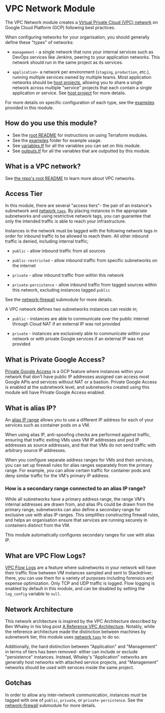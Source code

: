# VPC Network Module

The VPC Network module creates a [Virtual Private Cloud (VPC) network](https://cloud.google.com/vpc/docs/using-vpc) on
Google Cloud Platform (GCP) following best practices.

When configuring networks for your organisation, you should generally define these "types" of networks:

- `management` - a single network that runs your internal services such as DevOps services like Jenkins, peering to your
  application networks. This network should run in the same project as its services.

- `application`- a network per environment (`staging`, `production`, etc.), running multiple services owned by multiple
  teams. Most application networks should be [host projects](https://github.com/gruntwork-io/terraform-google-network/tree/master/modules/project-host-configuration),
  allowing you to share a single network across multiple "service" projects that each contain a single application or
  service. See [host project](https://github.com/gruntwork-io/terraform-google-network/tree/master/modules/project-host-configuration)
  for more details.

For more details on specific configuration of each type, see the [examples](https://github.com/gruntwork-io/terraform-google-network/tree/master/examples)
provided in this module.

## How do you use this module?

- See the [root README](https://github.com/gruntwork-io/terraform-google-network/blob/master/README.md) for instructions
  on using Terraform modules.
- See the [examples](https://github.com/gruntwork-io/terraform-google-network/tree/master/examples) folder for example
  usage.
- See [variables.tf](https://github.com/gruntwork-io/terraform-google-network/blob/master/modules/vpc-network/variables.tf)
  for all the variables you can set on this module.
- See [outputs.tf](https://github.com/gruntwork-io/terraform-google-network/blob/master/modules/vpc-network/outputs.tf)
  for all the variables that are outputted by this module.

## What is a VPC network?

See [the repo's root README](https://github.com/gruntwork-io/terraform-google-network/blob/master/README.md) to learn more about VPC networks.

## Access Tier

In this module, there are several "access tiers"- the pair of an instance's subnetwork and [network `tags`](https://cloud.google.com/vpc/docs/add-remove-network-tags).
By placing instances in the appropriate subnetworks and using restrictive network tags, you can guarantee that only the
intended traffic is able to reach your infrastructure.

Instances in the network must be tagged with the following network tags in order for inbound traffic to be allowed to
reach them. All other inbound traffic is denied, including internal traffic;

- `public` - allow inbound traffic from all sources

- `public-restricted` - allow inbound traffic from specific subnetworks on the internet

- `private` - allow inbound traffic from within this network

- `private-persistence` - allow inbound traffic from tagged sources within this network, excluding instances tagged
  `public`

See the [network-firewall](https://github.com/gruntwork-io/terraform-google-network/tree/master/modules/network-firewall)
submodule for more details.

A VPC network defines two subnetworks instances can reside in;

- `public` - instances are able to communicate over the public internet through Cloud NAT if an external IP was not
  provided

- `private` - instances are exclusively able to communicate within your network or with private Google services if an
  external IP was not provided

## What is Private Google Access?

[Private Google Access](https://cloud.google.com/vpc/docs/configure-private-google-access) is a GCP feature where
instances within your network that don't have public IP addresses assigned can access most Google APIs and services
without NAT or a bastion. Private Google Access is enabled at the subnetwork level, and subnetworks created using this
module will have Private Google Access enabled.

## What is alias IP?

An [alias IP range](https://cloud.google.com/vpc/docs/alias-ip) allows you to use a different IP address for each of
your services such as container pods on a VM.

When using alias IP, anti-spoofing checks are performed against traffic, ensuring that traffic exiting VMs uses VM IP
addresses and pod IP addresses as source addresses, and that that VMs do not send traffic with arbitrary source IP
addresses.

When you configure separate address ranges for VMs and their services, you can set up firewall rules for alias ranges
separately from the primary range. For example, you can allow certain traffic for container pods and deny similar
traffic for the VM's primary IP address.

### How is a secondary range connected to an alias IP range?

While all subnetworks have a primary address range, the range VM's internal addresses are drawn from, and alias IPs
could be drawn from the primary range, subnetworks can also define a secondary range for exclusive use with alias IP
ranges. This simplifies constructing firewall rules, and helps an organisation ensure that services are running securely
in containers distinct from the VM.

This module automatically configures secondary ranges for use with alias IP.

## What are VPC Flow Logs?

[VPC Flow Logs](https://cloud.google.com/vpc/docs/using-flow-logs) are a feature where subnetworks in your network will
have their traffic flow between VM instances sampled and sent to Stackdriver; there, you can use them for a variety of
purposes including forensics and expense optimization. Only TCP and UDP traffic is logged. Flow logging is enabled by
default in this module, and can be disabled by setting the `log_config` variable to `null`.

## Network Architecture

This network architecture is inspired by the VPC Architecture described by Ben Whaley in his blog post
[A Reference VPC Architecture](https://www.whaletech.co/2014/10/02/reference-vpc-architecture.html). Notably, while the
reference architecture made the distinction between machines by subnetwork tier, this module uses [network `tags`](https://cloud.google.com/vpc/docs/add-remove-network-tags)
to do so.

Additionally, the hard distinction between "Application" and "Management" in terms of tiers has been removed- either
can include or exclude "persistence" instances. Instead, Whaley's "Application" networks are generally host networks
with attached service projects, and "Management" networks should be used with services inside the same project.

## Gotchas

In order to allow any inter-network communication, instances _must_ be tagged with one of `public`, `private`, or
`private-persistence`. See the [network-firewall](https://github.com/gruntwork-io/terraform-google-network/tree/master/modules/network-firewall)
submodule for more details.

